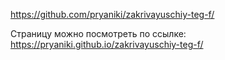 https://github.com/pryaniki/zakrivayuschiy-teg-f/

Страницу можно посмотреть по ссылке: https://pryaniki.github.io/zakrivayuschiy-teg-f/
